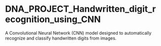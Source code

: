 # DNA_PROJECT_Handwritten_digit_recognition_using_CNN
A Convolutional Neural Network (CNN) model designed to automatically recognize and classify handwritten digits from images.
